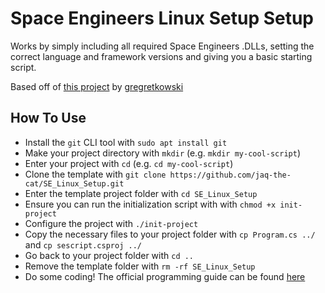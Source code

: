 # Space Engineers Linux Setup Setup

Works by simply including all required Space Engineers .DLLs, setting the correct
language and framework versions and giving you a basic starting script.

Based off of [this project](https://github.com/gregretkowski/VSC-SE)
by [gregretkowski](https://github.com/gregretkowski)

## How To Use

- Install the `git` CLI tool with `sudo apt install git`
- Make your project directory with `mkdir` (e.g. `mkdir my-cool-script`)
- Enter your project with `cd` (e.g. `cd my-cool-script`)
- Clone the template with `git clone https://github.com/jaq-the-cat/SE_Linux_Setup.git`
- Enter the template project folder with `cd SE_Linux_Setup`
- Ensure you can run the initialization script with with `chmod +x init-project`
- Configure the project with `./init-project`
- Copy the necessary files to your project folder with `cp Program.cs ../` and
`cp sescript.csproj ../`
- Go back to your project folder with `cd ..`
- Remove the template folder with `rm -rf SE_Linux_Setup`
- Do some coding! The official programming guide can be found [here](https://spaceengineerswiki.com/Programming_Guide)
